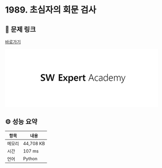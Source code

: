 # 1989. 초심자의 회문 검사

## 🔗 문제 링크

[바로가기](https://swexpertacademy.com/main/code/problem/problemDetail.do?contestProbId=AV5PyTLqAf4DFAUq)

![SWEA 로고](../../images/swea.jpg)

## ⚙️ 성능 요약

| 항목   | 내용      |
| ------ | --------- |
| 메모리 | 44,708 KB |
| 시간   | 107 ms    |
| 언어   | Python    |
